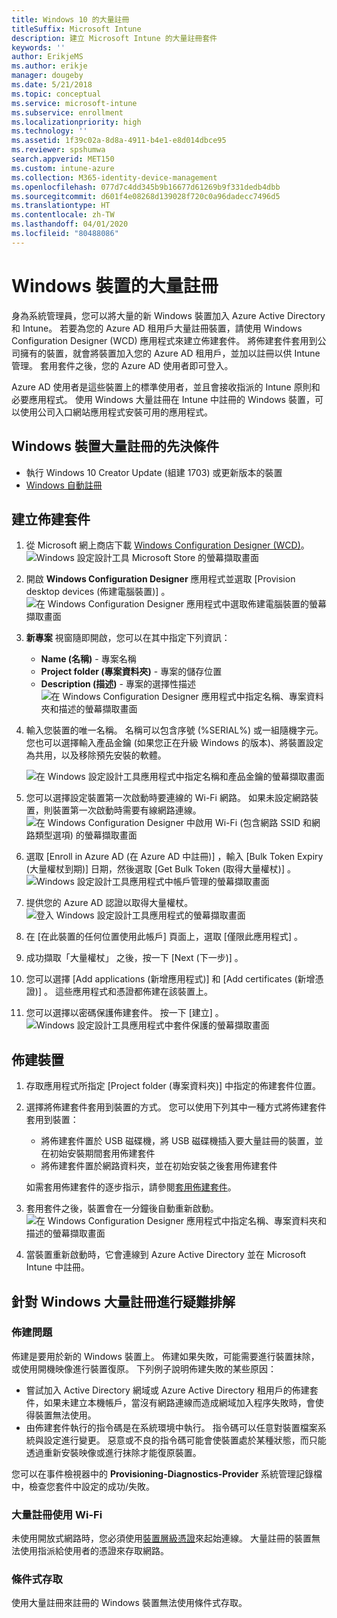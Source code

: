```yaml
---
title: Windows 10 的大量註冊
titleSuffix: Microsoft Intune
description: 建立 Microsoft Intune 的大量註冊套件
keywords: ''
author: ErikjeMS
ms.author: erikje
manager: dougeby
ms.date: 5/21/2018
ms.topic: conceptual
ms.service: microsoft-intune
ms.subservice: enrollment
ms.localizationpriority: high
ms.technology: ''
ms.assetid: 1f39c02a-8d8a-4911-b4e1-e8d014dbce95
ms.reviewer: spshumwa
search.appverid: MET150
ms.custom: intune-azure
ms.collection: M365-identity-device-management
ms.openlocfilehash: 077d7c4dd345b9b16677d61269b9f331dedb4dbb
ms.sourcegitcommit: d601f4e08268d139028f720c0a96dadecc7496d5
ms.translationtype: HT
ms.contentlocale: zh-TW
ms.lasthandoff: 04/01/2020
ms.locfileid: "80488086"
---
```

# <a name="bulk-enrollment-for-windows-devices"></a>Windows 裝置的大量註冊

身為系統管理員，您可以將大量的新 Windows 裝置加入 Azure Active Directory 和 Intune。 若要為您的 Azure AD 租用戶大量註冊裝置，請使用 Windows Configuration Designer (WCD) 應用程式來建立佈建套件。 將佈建套件套用到公司擁有的裝置，就會將裝置加入您的 Azure AD 租用戶，並加以註冊以供 Intune 管理。 套用套件之後，您的 Azure AD 使用者即可登入。

Azure AD 使用者是這些裝置上的標準使用者，並且會接收指派的 Intune 原則和必要應用程式。 使用 Windows 大量註冊在 Intune 中註冊的 Windows 裝置，可以使用公司入口網站應用程式安裝可用的應用程式。 

## <a name="prerequisites-for-windows-devices-bulk-enrollment"></a>Windows 裝置大量註冊的先決條件

- 執行 Windows 10 Creator Update (組建 1703) 或更新版本的裝置
- [Windows 自動註冊](windows-enroll.md#enable-windows-10-automatic-enrollment)

## <a name="create-a-provisioning-package"></a>建立佈建套件

1. 從 Microsoft 網上商店下載 [Windows Configuration Designer (WCD)](https://www.microsoft.com/store/apps/9nblggh4tx22)。
   ![Windows 設定設計工具 Microsoft Store 的螢幕擷取畫面](./media/windows-bulk-enroll/bulk-enroll-store.png)

2. 開啟 **Windows Configuration Designer** 應用程式並選取 [Provision desktop devices (佈建電腦裝置)]  。
   ![在 Windows Configuration Designer 應用程式中選取佈建電腦裝置的螢幕擷取畫面](./media/windows-bulk-enroll/bulk-enroll-select.png)

3. **新專案** 視窗隨即開啟，您可以在其中指定下列資訊：
   - **Name (名稱)** - 專案名稱
   - **Project folder (專案資料夾)** - 專案的儲存位置
   - **Description (描述)** - 專案的選擇性描述 ![在 Windows Configuration Designer 應用程式中指定名稱、專案資料夾和描述的螢幕擷取畫面](./media/windows-bulk-enroll/bulk-enroll-name.png)

4. 輸入您裝置的唯一名稱。 名稱可以包含序號 (%SERIAL%) 或一組隨機字元。 您也可以選擇輸入產品金鑰 (如果您正在升級 Windows 的版本)、將裝置設定為共用，以及移除預先安裝的軟體。
   
   ![在 Windows 設定設計工具應用程式中指定名稱和產品金鑰的螢幕擷取畫面](./media/windows-bulk-enroll/bulk-enroll-device.png)

5. 您可以選擇設定裝置第一次啟動時要連線的 Wi-Fi 網路。  如果未設定網路裝置，則裝置第一次啟動時需要有線網路連線。
   ![在 Windows Configuration Designer 中啟用 Wi-Fi (包含網路 SSID 和網路類型選項) 的螢幕擷取畫面](./media/windows-bulk-enroll/bulk-enroll-network.png)

6. 選取 [Enroll in Azure AD (在 Azure AD 中註冊)]  ，輸入 [Bulk Token Expiry (大量權杖到期)]  日期，然後選取 [Get Bulk Token (取得大量權杖)]  。
   ![Windows 設定設計工具應用程式中帳戶管理的螢幕擷取畫面](./media/windows-bulk-enroll/bulk-enroll-account.png)

7. 提供您的 Azure AD 認證以取得大量權杖。
   ![登入 Windows 設定設計工具應用程式的螢幕擷取畫面](./media/windows-bulk-enroll/bulk-enroll-cred.png)

8. 在 [在此裝置的任何位置使用此帳戶]  頁面上，選取 [僅限此應用程式]  。

9. 成功擷取「大量權杖」  之後，按一下 [Next (下一步)]  。

10. 您可以選擇 [Add applications (新增應用程式)]  和 [Add certificates (新增憑證)]  。 這些應用程式和憑證都佈建在該裝置上。

11. 您可以選擇以密碼保護佈建套件。  按一下 [建立]  。
    ![Windows 設定設計工具應用程式中套件保護的螢幕擷取畫面](./media/windows-bulk-enroll/bulk-enroll-create.png)

## <a name="provision-devices"></a>佈建裝置

1. 存取應用程式所指定 [Project folder (專案資料夾)]  中指定的佈建套件位置。

2. 選擇將佈建套件套用到裝置的方式。  您可以使用下列其中一種方式將佈建套件套用到裝置：
   - 將佈建套件置於 USB 磁碟機，將 USB 磁碟機插入要大量註冊的裝置，並在初始安裝期間套用佈建套件
   - 將佈建套件置於網路資料夾，並在初始安裝之後套用佈建套件

   如需套用佈建套件的逐步指示，請參閱[套用佈建套件](https://technet.microsoft.com/itpro/windows/configure/provisioning-apply-package)。

3. 套用套件之後，裝置會在一分鐘後自動重新啟動。
   ![在 Windows Configuration Designer 應用程式中指定名稱、專案資料夾和描述的螢幕擷取畫面](./media/windows-bulk-enroll/bulk-enroll-add.png)

4. 當裝置重新啟動時，它會連線到 Azure Active Directory 並在 Microsoft Intune 中註冊。

## <a name="troubleshooting-windows-bulk-enrollment"></a>針對 Windows 大量註冊進行疑難排解

### <a name="provisioning-issues"></a>佈建問題
佈建是要用於新的 Windows 裝置上。 佈建如果失敗，可能需要進行裝置抹除，或使用開機映像進行裝置復原。 下列例子說明佈建失敗的某些原因：

- 嘗試加入 Active Directory 網域或 Azure Active Directory 租用戶的佈建套件，如果未建立本機帳戶，當沒有網路連線而造成網域加入程序失敗時，會使得裝置無法使用。
- 由佈建套件執行的指令碼是在系統環境中執行。 指令碼可以任意對裝置檔案系統與設定進行變更。 惡意或不良的指令碼可能會使裝置處於某種狀態，而只能透過重新安裝映像或進行抹除才能復原裝置。

您可以在事件檢視器中的 **Provisioning-Diagnostics-Provider** 系統管理記錄檔中，檢查您套件中設定的成功/失敗。

### <a name="bulk-enrollment-with-wi-fi"></a>大量註冊使用 Wi-Fi 

未使用開放式網路時，您必須使用[裝置層級憑證](../protect/certificates-configure.md)來起始連線。 大量註冊的裝置無法使用指派給使用者的憑證來存取網路。 

### <a name="conditional-access"></a>條件式存取
使用大量註冊來註冊的 Windows 裝置無法使用條件式存取。
